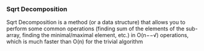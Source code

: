 ### Sqrt Decomposition

Sqrt Decomposition is a method (or a data structure) that allows you to perform some common operations (finding sum of the elements of the sub-array, finding the minimal/maximal element, etc.) in O(n−−√) operations, which is much faster than O(n) for the trivial algorithm
